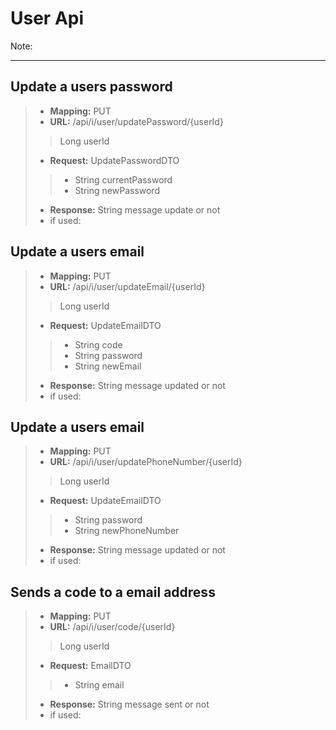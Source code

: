 # User Api

Note:

---
## Update a users password
>- **Mapping:** PUT
>- **URL:** /api/i/user/updatePassword/{userId}
>> Long userId
>- **Request:** UpdatePasswordDTO
>>- String currentPassword
>>- String newPassword
>- **Response:** String message update or not
>- if used: 

## Update a users email
>- **Mapping:** PUT
>- **URL:** /api/i/user/updateEmail/{userId}
>> Long userId
>- **Request:** UpdateEmailDTO
>>- String code
>>- String password
>>- String newEmail
>- **Response:** String message updated or not
>- if used: 

## Update a users email
>- **Mapping:** PUT
>- **URL:** /api/i/user/updatePhoneNumber/{userId}
>> Long userId
>- **Request:** UpdateEmailDTO
>>- String password
>>- String newPhoneNumber
>- **Response:** String message updated or not
>- if used: 

## Sends a code to a email address
>- **Mapping:** PUT
>- **URL:** /api/i/user/code/{userId}
>> Long userId
>- **Request:** EmailDTO
>>- String email
>- **Response:** String message sent or not
>- if used: 
